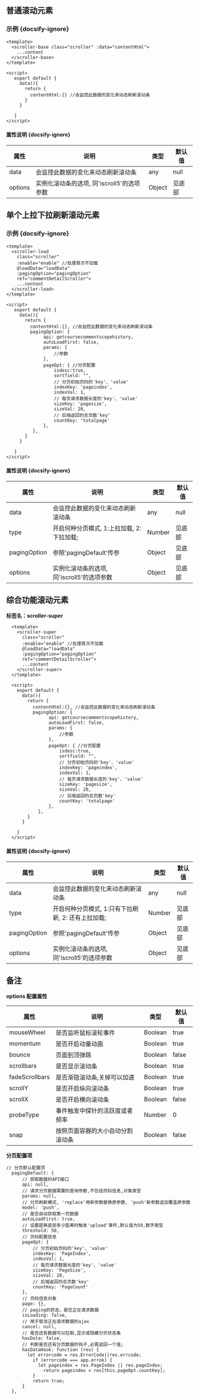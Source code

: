 ## 普通滚动元素

### 示例 {docsify-ignore}

```
<template>
  <scroller-base class="scroller" :data="contentHtml">
    ...content
  </scroller-base>
</template>

<script>
   export default {
     data(){
       return {
         contentHtml:{} //会监控此数据的变化来动态刷新滚动条
       }
     }

   }
</script>
```

#### 属性说明 {docsify-ignore}

| 属性 | 说明 | 类型 | 默认值 |
| --- | --- | --- | --- |
| data | 会监控此数据的变化来动态刷新滚动条 | any | null |
| options | 实例化滚动条的选项, 同'iscroll5'的选项参数 | Object | 见底部 |

## 单个上拉下拉刷新滚动元素

### 示例 {docsify-ignore}

```
<template>
  <scroller-load 
    class="scroller"
    :enable="enable" //处理首次不加载
    @loadData="loadData"
    :pagingOption="pagingOption"
    ref="commentDetailScroller">
    ...content
  </scroller-load>
</template>

<script>
   export default {
     data(){
       return {
         contentHtml:{}, //会监控此数据的变化来动态刷新滚动条
         pagingOption: {
              api: getcoursecommentscopehistory,
              autoLoadFirst: false,
              params: {
                  //参数
              },
              pageOpt: { //分页配置
                  isdesc:true,
                  sortfield: "",
                  // 分页初始页码的'key'、'value'
                  indexKey: 'pageindex',
                  indexVal: 1,
                  // 每页请求数据长度的'key'、'value'
                  sizeKey: 'pagesize',
                  sizeVal: 20,
                  // 后端返回的总页数'key'
                  countKey: 'totalpage'
              },
          },
       }
     }

   }
</script>
```

#### 属性说明 {docsify-ignore}

| 属性 | 说明 | 类型 | 默认值 |
| --- | --- | --- | --- |
| data | 会监控此数据的变化来动态刷新滚动条 | any | null |
| type | 开启何种分页模式, 1:上拉加载, 2: 下拉加载; | Number | 见底部 |
| pagingOption | 参照'pagingDefault'传参 | Object | 见底部 |
| options | 实例化滚动条的选项, 同'iscroll5'的选项参数 | Object | 见底部 |


## 综合功能滚动元素

**标签名：scroller-super**

```
  <template>
    <scroller-super 
      class="scroller"
      :enable="enable" //处理首次不加载
      @loadData="loadData"
      :pagingOption="pagingOption"
      ref="commentDetailScroller">
      ...content
    </scroller-super>
  </template>

  <script>
    export default {
      data(){
        return {
          contentHtml:{}, //会监控此数据的变化来动态刷新滚动条
          pagingOption: {
                api: getcoursecommentscopehistory,
                autoLoadFirst: false,
                params: {
                    //参数
                },
                pageOpt: { //分页配置
                    isdesc:true,
                    sortfield: "",
                    // 分页初始页码的'key'、'value'
                    indexKey: 'pageindex',
                    indexVal: 1,
                    // 每页请求数据长度的'key'、'value'
                    sizeKey: 'pagesize',
                    sizeVal: 20,
                    // 后端返回的总页数'key'
                    countKey: 'totalpage'
                },
            },
        }
      }

    }
  </script>
```

#### 属性说明 {docsify-ignore}

| 属性 | 说明 | 类型 | 默认值 |
| --- | --- | --- | --- |
| data | 会监控此数据的变化来动态刷新滚动条 | any | null |
| type | 开启何种分页模式, 1:只有下拉刷新, 2: 还有上拉加载; | Number | 见底部 |
| pagingOption | 参照'pagingDefault'传参 | Object | 见底部 |
| options | 实例化滚动条的选项, 同'iscroll5'的选项参数 | Object | 见底部 |


## 备注
 
**options 配置属性**

| 属性 | 说明 | 类型 | 默认值 |
| --- | --- | --- | --- |
| mouseWheel | 是否监听鼠标滚轮事件 | Boolean | true |
| momentum |   是否开启动量动画  | Boolean | true |
| bounce | 页面到顶弹跳 | Boolean | false |
| scrollbars | 是否显示滚动条 | Boolean | true |
| fadeScrollbars | 是否渐隐滚动条,关掉可以加速 | Boolean | true |
| scrollY | 是否开启纵向滚动条 | Boolean | true |
| scrollX | 是否开启横向滚动条 | Boolean | false |
| probeType | 事件触发中探针的活跃度或者频率 | Number | 0 |
| snap | 按照页面容器的大小自动分割滚动条 | Boolean | false |

**分页配置项**
```
// 分页默认配置项
  pagingDefault: {
      // 获取数据的API接口
      api: null,
      // 请求分页数据需要的查询参数,不包括页码信息,对象类型
      params: null,
      // 分页刷新模式, 'replace'用新参数替换原参数, 'push'新参数追加覆盖原参数
      model: 'push',
      // 是否自动获取第一页数据
      autoLoadFirst: true,
      // 设置距离底部多少距离时触发'upload'事件,默认值为50,数字类型
      threshold: 50,
      // 页码配置信息
      pageOpt: {
          // 分页初始页码的'key'、'value'
          indexKey: 'PageIndex',
          indexVal: 1,
          // 每页请求数据长度的'key'、'value'
          sizeKey: 'PageSize',
          sizeVal: 20,
          // 后端返回的总页数'key'
          countKey: 'PageCount'
      },
      // 页码信息对象
      page: {},
      // paging的状态，是否正在请求数据
      isLoading: false,
      // 用于取消正在请求数据的ajax
      cancel: null,
      // 是否还有数据可以拉取,显示或隐藏分页状态条
      hasData: false,
      // 判断是否还有分页数据的钩子,必需返回一个值;
      hasDataHook: function (res) {
        let errorcode = res.ErrorCode||res.errcode;
          if (errorcode === app.errok) {
            let pageindex = res.PageIndex || res.pageIndex;
              return pageindex < res[this.pageOpt.countKey];
          }
          return true;
      }
  },
```
